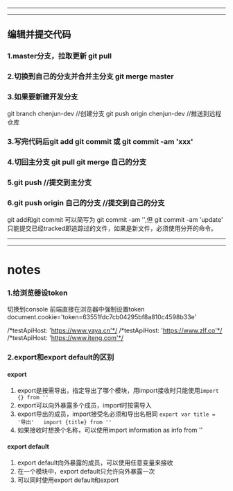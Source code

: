 ***
***
## 编辑并提交代码
### 1.master分支，拉取更新 git pull
### 2.切换到自己的分支并合并主分支  git merge master
### 3.如果要新建开发分支 
git branch chenjun-dev  //创建分支
git push origin chenjun-dev //推送到远程仓库
### 3.写完代码后git add  git commit  或 git commit -am 'xxx'
### 4.切回主分支 git pull  git merge 自己的分支
### 5.git push  //提交到主分支
### 6.git push origin 自己的分支    //提交到自己的分支
git add和git commit 可以简写为 git commit -am '',但 git commit -am 'update' 只能提交已经tracked即追踪过的文件，如果是新文件，必须使用分开的命令。

***
***



# notes

### 1.给浏览器设token
切换到console
前端直接在浏览器中强制设置token
document.cookie='token=63551fdc7cb04295bf8a810c4598b33e'

  /*testApiHost: 'https://www.yaya.cn'*/
  /*testApiHost: 'https://www.zlf.co'*/
  /*testApiHost: 'https://www.iteng.com'*/
  
  
  
### 2.export和export default的区别
#### export
1. export是按需导出，指定导出了哪个模块，用import接收时只能使用`import {} from ''`
2. export可以向外暴露多个成员，import时按需导入
3. export导出的成员，import接受名必须和导出名相同 `export var title = '导出'   import {title} from ''`
4. 如果接收时想换个名称，可以使用import information as info from ''

#### export default
1. export default向外暴露的成员，可以使用任意变量来接收
2. 在一个模块中，export default只允许向外暴露一次
3. 可以同时使用export default和export